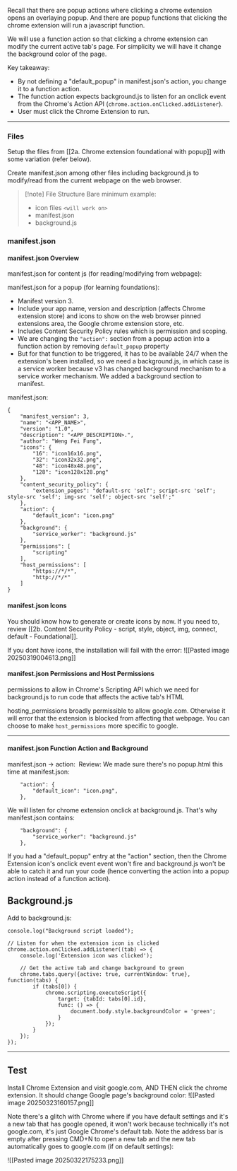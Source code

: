 Recall that there are popup actions where clicking a chrome extension opens an overlaying popup. And there are popup functions that clicking the chrome extension will run a javascript function.

We will use a function action so that clicking a chrome extension can modify the current active tab's page. For simplicity we will have it change the background color of the page.

Key takeaway:
- By not defining a "default_popup" in manifest.json's action, you change it to a function action.
- The function action expects background.js to listen for an onclick event from the Chrome's Action API (`chrome.action.onClicked.addListener`).
- User must click the Chrome Extension to run.

---

### Files

Setup the files from [[2a. Chrome extension foundational with popup]] with some variation (refer below).

Create manifest.json among other files including background.js to modify/read from the current webpage on the web browser.

>[!note] File Structure
>Bare minimum example:
> - icon files `<will work on>`
> - manifest.json
> - background.js
> 

### manifest.json

#### manifest.json Overview

manifest.json for content js (for reading/modifying from webpage):

manifest.json for a popup (for learning foundations):
- Manifest version 3.
- Include your app name, version and description (affects Chrome extension store) and icons to show on the web browser pinned extensions area, the Google chrome extension store, etc.
- Includes Content Security Policy rules which is permission and scoping.
- We are changing the `"action":` section from a popup action into a function action by removing `default_popup` property
- But for that function to be triggered, it has to be available 24/7 when the extension's been installed, so we need a background.js, in which case is a service worker because v3 has changed background mechanism to a service worker mechanism. We added a background section to manifest.

manifest.json:
```
{  
    "manifest_version": 3,  
    "name": "<APP_NAME>",  
    "version": "1.0",  
    "description": "<APP_DESCRIPTION>.",  
    "author": "Weng Fei Fung",
    "icons": {  
        "16": "icon16x16.png",  
        "32": "icon32x32.png",  
        "48": "icon48x48.png",  
        "128": "icon128x128.png"  
    },
    "content_security_policy": {  
        "extension_pages": "default-src 'self'; script-src 'self'; style-src 'self'; img-src 'self'; object-src 'self';"
    },
    "action": {  
        "default_icon": "icon.png"
    },
    "background": {
	    "service_worker": "background.js"
    },
    "permissions": [
        "scripting"
    ],
    "host_permissions": [
        "https://*/*",
        "http://*/*"
    ]
}
```

#### manifest.json Icons

You should know how to generate or create icons by now. If you need to, review [[2b. Content Security Policy - script, style, object, img, connect, default - Foundational]]. 

If you dont have icons, the installation will fail with the error:
![[Pasted image 20250319004613.png]]
#### manifest.json Permissions and Host Permissions

permissions to allow in Chrome's Scripting API which we need for background.js to run code that affects the active tab's HTML

hosting_permissions broadly permissible to allow google.com. Otherwise it will error that the extension is blocked from affecting that webpage. You can choose to make `host_permissions` more specific to google.

---
#### manifest.json Function Action and Background

manifest.json → action: 
Review: We made sure there's no popup.html this time at manifest.json:

```
    "action": {  
        "default_icon": "icon.png",
    },
```

We will listen for chrome extension onclick at background.js. That's why manifest.json contains:
```
    "background": {
	    "service_worker": "background.js"
    },
```

If you had a "default_popup" entry at the "action" section, then the Chrome Extension icon's onclick event event won't fire and background.js won't be able to catch it and run your code (hence converting the action into a popup action instead of a function action).

## Background.js

Add to background.js:
```
console.log("Background script loaded");

// Listen for when the extension icon is clicked
chrome.action.onClicked.addListener((tab) => {
    console.log('Extension icon was clicked');

    // Get the active tab and change background to green
    chrome.tabs.query({active: true, currentWindow: true}, function(tabs) {
        if (tabs[0]) {
            chrome.scripting.executeScript({
                target: {tabId: tabs[0].id},
                func: () => {
                    document.body.style.backgroundColor = 'green';
                }
            });
        }
    });
});
```

---

## Test

Install Chrome Extension and visit google.com, AND THEN click the chrome extension. It should change Google page's background color:
![[Pasted image 20250323160157.png]]

Note there's a glitch with Chrome where if you have default settings and it's a new tab that has google opened, it won't work because technically it's not google.com, it's just Google Chrome's default tab. Note the address bar is empty after pressing CMD+N to open a new tab and the new tab automatically goes to google.com (if on default settings):

![[Pasted image 20250322175233.png]]
